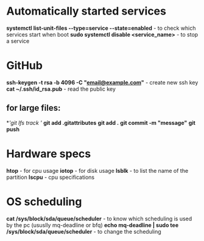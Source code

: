 # Automatically started services
**systemctl list-unit-files --type=service --state=enabled** - to check which services start when boot
**sudo systemctl disable <service_name>** - to stop a service

# GitHub
**ssh-keygen -t rsa -b 4096 -C "email@example.com"** - create new ssh key
**cat ~/.ssh/id_rsa.pub** - read the public key

## for large files:
**'git lfs track *'**
**git add .gitattributes**
**git add .**
**git commit -m "message"**
**git push**

# Hardware specs
**htop** - for cpu usage
**iotop** - for disk usage
**lsblk** - to list the name of the partition
**lscpu** - cpu specifications

# OS scheduling
**cat /sys/block/sda/queue/scheduler** - to know which scheduling is used by the pc (ususlly mq-deadline or bfq)
**echo mq-deadline | sudo tee /sys/block/sda/queue/scheduler** - to change the scheduling



